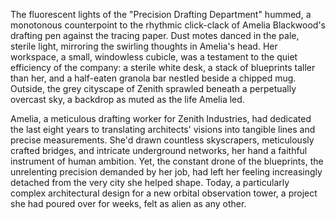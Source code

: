 The fluorescent lights of the "Precision Drafting Department" hummed, a monotonous counterpoint to the rhythmic click-clack of Amelia Blackwood's drafting pen against the tracing paper.  Dust motes danced in the pale, sterile light, mirroring the swirling thoughts in Amelia's head.  Her workspace, a small, windowless cubicle, was a testament to the quiet efficiency of the company: a sterile white desk, a stack of blueprints taller than her, and a half-eaten granola bar nestled beside a chipped mug.  Outside, the grey cityscape of Zenith sprawled beneath a perpetually overcast sky, a backdrop as muted as the life Amelia led.

Amelia, a meticulous drafting worker for Zenith Industries, had dedicated the last eight years to translating architects' visions into tangible lines and precise measurements.  She'd drawn countless skyscrapers, meticulously crafted bridges, and intricate underground networks, her hand a faithful instrument of human ambition. Yet, the constant drone of the blueprints, the unrelenting precision demanded by her job, had left her feeling increasingly detached from the very city she helped shape. Today, a particularly complex architectural design for a new orbital observation tower, a project she had poured over for weeks, felt as alien as any other.
